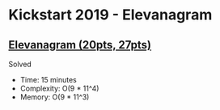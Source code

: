 # Kickstart 2019 - Elevanagram

## [Elevanagram (20pts, 27pts)](https://codingcompetitions.withgoogle.com/kickstart/round/0000000000050edd/00000000001a286d)

Solved

* Time: 15 minutes
* Complexity: O(9 * 11^4)
* Memory: O(9 * 11^3)
